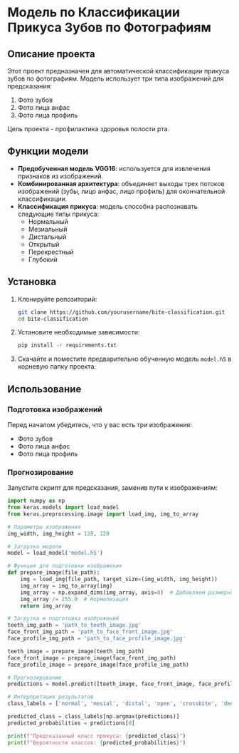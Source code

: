 # Модель по Классификации Прикуса Зубов по Фотографиям

## Описание проекта

Этот проект предназначен для автоматической классификации прикуса зубов по фотографиям. Модель использует три типа изображений для предсказания:

1. Фото зубов
2. Фото лица анфас
3. Фото лица профиль

Цель проекта - профилактика здоровья полости рта.

## Функции модели

- **Предобученная модель VGG16**: используется для извлечения признаков из изображений.
- **Комбинированная архитектура**: объединяет выходы трех потоков изображений (зубы, лицо анфас, лицо профиль) для окончательной классификации.
- **Классификация прикуса**: модель способна распознавать следующие типы прикуса:
  - Нормальный
  - Мезиальный
  - Дистальный
  - Открытый
  - Перекрестный
  - Глубокий

## Установка

1. Клонируйте репозиторий:
    ```bash
    git clone https://github.com/yourusername/bite-classification.git
    cd bite-classification
    ```

2. Установите необходимые зависимости:
    ```bash
    pip install -r requirements.txt
    ```

3. Скачайте и поместите предварительно обученную модель `model.h5` в корневую папку проекта.

## Использование

### Подготовка изображений

Перед началом убедитесь, что у вас есть три изображения:
- Фото зубов
- Фото лица анфас
- Фото лица профиль

### Прогнозирование

Запустите скрипт для предсказания, заменив пути к изображениям:
```python
import numpy as np
from keras.models import load_model
from keras.preprocessing.image import load_img, img_to_array

# Параметры изображения
img_width, img_height = 128, 128

# Загрузка модели
model = load_model('model.h5')

# Функция для подготовки изображения
def prepare_image(file_path):
    img = load_img(file_path, target_size=(img_width, img_height))
    img_array = img_to_array(img)
    img_array = np.expand_dims(img_array, axis=0)  # Добавляем размерность для batch
    img_array /= 255.0  # Нормализация
    return img_array

# Загрузка и подготовка изображений
teeth_img_path = 'path_to_teeth_image.jpg'
face_front_img_path = 'path_to_face_front_image.jpg'
face_profile_img_path = 'path_to_face_profile_image.jpg'

teeth_image = prepare_image(teeth_img_path)
face_front_image = prepare_image(face_front_img_path)
face_profile_image = prepare_image(face_profile_img_path)

# Прогнозирование
predictions = model.predict([teeth_image, face_front_image, face_profile_image])

# Интерпретация результатов
class_labels = ['normal', 'mesial', 'distal', 'open', 'crossbite', 'deep']

predicted_class = class_labels[np.argmax(predictions)]
predicted_probabilities = predictions[0]

print(f"Предсказанный класс прикуса: {predicted_class}")
print(f"Вероятности классов: {predicted_probabilities}")
